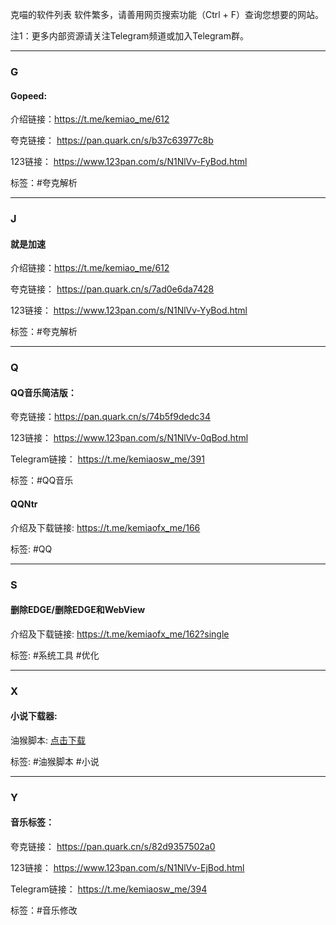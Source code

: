 克喵的软件列表
软件繁多，请善用网页搜索功能（Ctrl + F）查询您想要的网站。

注1：更多内部资源请关注Telegram频道或加入Telegram群。

---

### G

#### Gopeed:

介绍链接：https://t.me/kemiao_me/612

夸克链接：
https://pan.quark.cn/s/b37c63977c8b

123链接：
https://www.123pan.com/s/N1NlVv-FyBod.html

标签：#夸克解析

---

### J

#### 就是加速

介绍链接：https://t.me/kemiao_me/612

夸克链接：
https://pan.quark.cn/s/7ad0e6da7428

123链接：
https://www.123pan.com/s/N1NlVv-YyBod.html

标签：#夸克解析

---

### Q

#### QQ音乐简洁版：

夸克链接：https://pan.quark.cn/s/74b5f9dedc34

123链接：
https://www.123pan.com/s/N1NlVv-0qBod.html

Telegram链接：
https://t.me/kemiaosw_me/391

标签：#QQ音乐

#### QQNtr

介绍及下载链接:
https://t.me/kemiaofx_me/166

标签: #QQ

---

### S

#### 删除EDGE/删除EDGE和WebView

介绍及下载链接:
https://t.me/kemiaofx_me/162?single

标签: #系统工具 #优化

---

### X

#### 小说下载器:

油猴脚本:
[点击下载](https://greasyfork.org/zh-CN/scripts/406070-%E5%B0%8F%E8%AF%B4%E4%B8%8B%E8%BD%BD%E5%99%A8)

标签: #油猴脚本 #小说

---

### Y

#### 音乐标签：

夸克链接：
https://pan.quark.cn/s/82d9357502a0

123链接：
https://www.123pan.com/s/N1NlVv-EjBod.html

Telegram链接：
https://t.me/kemiaosw_me/394

标签：#音乐修改